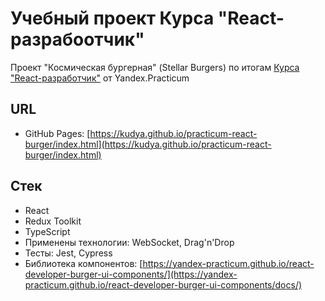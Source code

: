 # Учебный проект Курса "React-разрабоотчик"

Проект "Космическая бургерная" (Stellar Burgers) по итогам [Курса "React-разработчик"](https://practicum.yandex.ru/react/) от Yandex.Practicum 

## URL
- GitHub Pages: [https://kudya.github.io/practicum-react-burger/index.html](https://kudya.github.io/practicum-react-burger/index.html)

## Стек
- React
- Redux Toolkit
- TypeScript
- Применены технологии: WebSocket, Drag'n'Drop
- Тесты: Jest, Cypress
- Библиотека компонентов: [https://yandex-practicum.github.io/react-developer-burger-ui-components/](https://yandex-practicum.github.io/react-developer-burger-ui-components/docs/)
